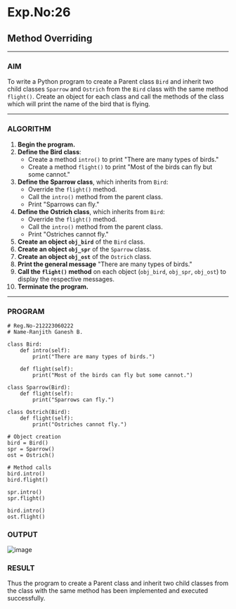# Exp.No:26  
## Method Overriding

---

### AIM  
To write a Python program to create a Parent class `Bird` and inherit two child classes `Sparrow` and `Ostrich` from the `Bird` class with the same method `flight()`. Create an object for each class and call the methods of the class which will print the name of the bird that is flying.

---

### ALGORITHM

1. **Begin the program.**
2. **Define the Bird class**:
   - Create a method `intro()` to print "There are many types of birds."
   - Create a method `flight()` to print "Most of the birds can fly but some cannot."
3. **Define the Sparrow class**, which inherits from `Bird`:
   - Override the `flight()` method.
   - Call the `intro()` method from the parent class.
   - Print "Sparrows can fly."
4. **Define the Ostrich class**, which inherits from `Bird`:
   - Override the `flight()` method.
   - Call the `intro()` method from the parent class.
   - Print "Ostriches cannot fly."
5. **Create an object `obj_bird`** of the `Bird` class.
6. **Create an object `obj_spr`** of the `Sparrow` class.
7. **Create an object `obj_ost`** of the `Ostrich` class.
8. **Print the general message** "There are many types of birds."
9. **Call the `flight()` method** on each object (`obj_bird`, `obj_spr`, `obj_ost`) to display the respective messages.
10. **Terminate the program.**

---

### PROGRAM

```
# Reg.No-212223060222
# Name-Ranjith Ganesh B.

class Bird:
    def intro(self):
        print("There are many types of birds.")

    def flight(self):
        print("Most of the birds can fly but some cannot.")

class Sparrow(Bird):
    def flight(self):
        print("Sparrows can fly.")

class Ostrich(Bird):
    def flight(self):
        print("Ostriches cannot fly.")

# Object creation
bird = Bird()
spr = Sparrow()
ost = Ostrich()

# Method calls
bird.intro()
bird.flight()

spr.intro()
spr.flight()

bird.intro()
ost.flight()

```

### OUTPUT
![image](https://github.com/user-attachments/assets/cfc6eb07-de05-47cd-bdd3-2e522311dc19)

### RESULT
Thus the program to create a Parent class and inherit two child classes from the class with the same method has been implemented and executed successfully.
